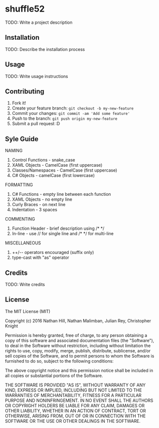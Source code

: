 # shuffle52

TODO: Write a project description

## Installation

TODO: Describe the installation process

## Usage

TODO: Write usage instructions

## Contributing

1. Fork it!
2. Create your feature branch: `git checkout -b my-new-feature`
3. Commit your changes: `git commit -am 'Add some feature'`
4. Push to the branch: `git push origin my-new-feature`
5. Submit a pull request :D

## Syle Guide

NAMING

1. Control Functions	  - snake_case
2. XAML Objects		    - CamelCase (first uppercase)
3. Classes/Namespaces	- CamelCase (first uppercase)
4. C# Objects		      - camelCase (first lowercase)

FORMATTING

1. C# Functions		    - empty line between each function
2. XAML Objects		    - no empty line
3. Curly Braces		    - on next line
4. Indentation		      - 3 spaces

COMMENTING

1. Function Header		  - brief description using /* */
2. In-line			        - use // for single line and /* */ for multi-line

MISCELLANEOUS

1. ++/-- operators encouraged (suffix only)
2. type-cast with "as" operator

## Credits

TODO: Write credits

## License

The MIT License (MIT)

Copyright (c) 2016 Nathan Hill, Nathan Malimban, Julian Rey, Christopher Knight

Permission is hereby granted, free of charge, to any person obtaining a copy
of this software and associated documentation files (the "Software"), to deal
in the Software without restriction, including without limitation the rights
to use, copy, modify, merge, publish, distribute, sublicense, and/or sell
copies of the Software, and to permit persons to whom the Software is
furnished to do so, subject to the following conditions:

The above copyright notice and this permission notice shall be included in all
copies or substantial portions of the Software.

THE SOFTWARE IS PROVIDED "AS IS", WITHOUT WARRANTY OF ANY KIND, EXPRESS OR
IMPLIED, INCLUDING BUT NOT LIMITED TO THE WARRANTIES OF MERCHANTABILITY,
FITNESS FOR A PARTICULAR PURPOSE AND NONINFRINGEMENT. IN NO EVENT SHALL THE
AUTHORS OR COPYRIGHT HOLDERS BE LIABLE FOR ANY CLAIM, DAMAGES OR OTHER
LIABILITY, WHETHER IN AN ACTION OF CONTRACT, TORT OR OTHERWISE, ARISING FROM,
OUT OF OR IN CONNECTION WITH THE SOFTWARE OR THE USE OR OTHER DEALINGS IN THE
SOFTWARE.

